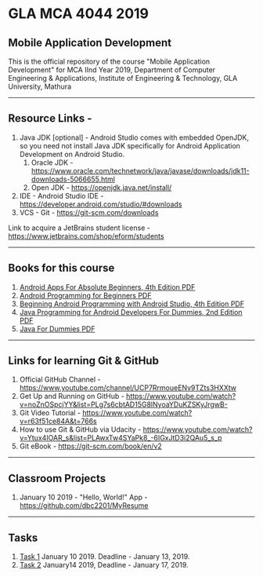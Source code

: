 # GLA MCA 4044 2019
## Mobile Application Development
This is the official repository of the course "Mobile Application Development" for MCA IInd Year 2019, Department of Computer Engineering &amp; Applications, Institute of Engineering &amp; Technology, GLA University, Mathura

___

## Resource Links - 

1. Java JDK [optional] - Android Studio comes with embedded OpenJDK, so you need not install Java JDK specifically for Android Application Development on Android Studio.
   1. Oracle JDK - https://www.oracle.com/technetwork/java/javase/downloads/jdk11-downloads-5066655.html
   2. Open JDK - https://openjdk.java.net/install/
2. IDE - Android Studio IDE - https://developer.android.com/studio/#downloads
3. VCS - Git - https://git-scm.com/downloads

Link to acquire a JetBrains student license - https://www.jetbrains.com/shop/eform/students
___

## Books for this course

1. [Android Apps For Absolute Beginners, 4th Edition PDF](https://github.com/dbc2201/gla-mca4044-2019/blob/master/books/Android%20Apps%20for%20Absolute%20Beginners%2C%204th%20Edition.pdf)
2. [Android Programming for Beginners PDF](https://github.com/dbc2201/gla-mca4044-2019/blob/master/books/Android%20Programming%20for%20Beginners.pdf)
3. [Beginning Android Programming with Android Studio, 4th Edition PDF](https://github.com/dbc2201/gla-mca4044-2019/blob/master/books/Beginning%20Android%20Programming%20with%20Android%20Studio%2C%204th%20Edition.pdf)
4. [Java Programming for Android Developers For Dummies, 2nd Edition PDF](https://github.com/dbc2201/gla-mca4044-2019/blob/master/books/Java%20Programming%20for%20Android%20Developers%20For%20Dummies%2C%202nd%20Edition.pdf)
5. [Java For Dummies PDF](https://github.com/dbc2201/gla-mca4044-2019/blob/master/books/java-for-dummies-7th-edition.pdf)

___

## Links for learning Git & GitHub

1. Official GitHub Channel  - https://www.youtube.com/channel/UCP7RrmoueENv9TZts3HXXtw
2. Get Up and Running on GitHub - https://www.youtube.com/watch?v=noZnOSpcjYY&list=PLg7s6cbtAD15G8lNyoaYDuKZSKyJrgwB-
3. Git Video Tutorial - https://www.youtube.com/watch?v=r63f51ce84A&t=766s
4. How to use Git & GitHub via Udacity - https://www.youtube.com/watch?v=Ytux4IOAR_s&list=PLAwxTw4SYaPk8_-6IGxJtD3i2QAu5_s_p
5. Git eBook - https://git-scm.com/book/en/v2

___

## Classroom Projects

1. January 10 2019 - "Hello, World!" App - https://github.com/dbc2201/MyResume

___

## Tasks

1. [Task 1](https://github.com/dbc2201/gla-mca4044-2019/blob/master/tasks/Task1_January_10_2019.md) January 10 2019. Deadline - January 13, 2019.
2. [Task 2](https://github.com/dbc2201/MCA4044_EmailLoginStub) January14 2019, Deadline - January 17, 2019.